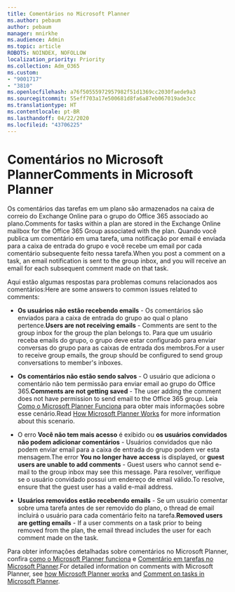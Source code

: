 ```yaml
---
title: Comentários no Microsoft Planner
ms.author: pebaum
author: pebaum
manager: mnirkhe
ms.audience: Admin
ms.topic: article
ROBOTS: NOINDEX, NOFOLLOW
localization_priority: Priority
ms.collection: Adm_O365
ms.custom:
- "9001717"
- "3810"
ms.openlocfilehash: a76f50555972957982f51d1369cc2030faede9a3
ms.sourcegitcommit: 55eff703a17e500681d8fa6a87eb067019ade3cc
ms.translationtype: HT
ms.contentlocale: pt-BR
ms.lasthandoff: 04/22/2020
ms.locfileid: "43706225"
---
```

# <a name="comments-in-microsoft-planner"></a><span data-ttu-id="c002f-102">Comentários no Microsoft Planner</span><span class="sxs-lookup"><span data-stu-id="c002f-102">Comments in Microsoft Planner</span></span>

<span data-ttu-id="c002f-103">Os comentários das tarefas em um plano são armazenados na caixa de correio do Exchange Online para o grupo do Office 365 associado ao plano.</span><span class="sxs-lookup"><span data-stu-id="c002f-103">Comments for tasks within a plan are stored in the Exchange Online mailbox for the Office 365 Group associated with the plan.</span></span>  <span data-ttu-id="c002f-104">Quando você publica um comentário em uma tarefa, uma notificação por email é enviada para a caixa de entrada do grupo e você recebe um email por cada comentário subsequente feito nessa tarefa.</span><span class="sxs-lookup"><span data-stu-id="c002f-104">When you post a comment on a task, an email notification is sent to the group inbox, and you will receive an email for each subsequent comment made on that task.</span></span>

<span data-ttu-id="c002f-105">Aqui estão algumas respostas para problemas comuns relacionados aos comentários:</span><span class="sxs-lookup"><span data-stu-id="c002f-105">Here are some answers to common issues related to comments:</span></span>

- <span data-ttu-id="c002f-106">**Os usuários não estão recebendo emails** - Os comentários são enviados para a caixa de entrada do grupo ao qual o plano pertence.</span><span class="sxs-lookup"><span data-stu-id="c002f-106">**Users are not receiving emails** - Comments are sent to the group inbox for the group the plan belongs to.</span></span> <span data-ttu-id="c002f-107">Para que um usuário receba emails do grupo, o grupo deve estar configurado para enviar conversas do grupo para as caixas de entrada dos membros.</span><span class="sxs-lookup"><span data-stu-id="c002f-107">For a user to receive group emails, the group should be configured to send group conversations to member's inboxes.</span></span>

- <span data-ttu-id="c002f-108">**Os comentários não estão sendo salvos** - O usuário que adiciona o comentário não tem permissão para enviar email ao grupo do Office 365.</span><span class="sxs-lookup"><span data-stu-id="c002f-108">**Comments are not getting saved** -  The user adding the comment does not have permission to send email to the Office 365 group.</span></span> <span data-ttu-id="c002f-109">Leia [Como o Microsoft Planner Funciona](https://techcommunity.microsoft.com/t5/planner-blog/how-microsoft-planner-works/ba-p/1214736) para obter mais informações sobre esse cenário.</span><span class="sxs-lookup"><span data-stu-id="c002f-109">Read [How Microsoft Planner Works](https://techcommunity.microsoft.com/t5/planner-blog/how-microsoft-planner-works/ba-p/1214736) for more information about this scenario.</span></span>

- <span data-ttu-id="c002f-110">O erro **Você não tem mais acesso** é exibido ou **os usuários convidados não podem adicionar comentários** - Usuários convidados que não podem enviar email para a caixa de entrada do grupo podem ver esta mensagem.</span><span class="sxs-lookup"><span data-stu-id="c002f-110">The error **You no longer have access** is displayed, or **guest users are unable to add comments** - Guest users who cannot send e-mail to the group inbox may see this message.</span></span> <span data-ttu-id="c002f-111">Para resolver, verifique se o usuário convidado possui um endereço de email válido.</span><span class="sxs-lookup"><span data-stu-id="c002f-111">To resolve, ensure that the guest user has a valid e-mail address.</span></span>

- <span data-ttu-id="c002f-112">**Usuários removidos estão recebendo emails** - Se um usuário comentar sobre uma tarefa antes de ser removido do plano, o thread de email incluirá o usuário para cada comentário feito na tarefa.</span><span class="sxs-lookup"><span data-stu-id="c002f-112">**Removed users are getting emails** -  If a user comments on a task prior to being removed from the plan, the email thread includes the user for each comment made on the task.</span></span>

<span data-ttu-id="c002f-113">Para obter informações detalhadas sobre comentários no Microsoft Planner, confira [como o Microsoft Planner funciona](https://techcommunity.microsoft.com/t5/planner-blog/how-microsoft-planner-works/ba-p/1214736) e [Comentário em tarefas no Microsoft Planner](https://support.microsoft.com/office/comment-on-tasks-in-microsoft-planner-fd4aedde-7785-4cd0-96ee-122fbc9140e1).</span><span class="sxs-lookup"><span data-stu-id="c002f-113">For detailed information on comments with Microsoft Planner, see [how Microsoft Planner works](https://techcommunity.microsoft.com/t5/planner-blog/how-microsoft-planner-works/ba-p/1214736) and [Comment on tasks in Microsoft Planner](https://support.microsoft.com/office/comment-on-tasks-in-microsoft-planner-fd4aedde-7785-4cd0-96ee-122fbc9140e1).</span></span>
